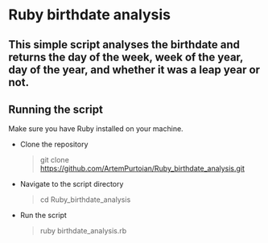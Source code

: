 # Ruby birthdate analysis

This simple script analyses the birthdate and returns the day of the week,
week of the year, day of the year, and whether it was a leap year or not.
---
## Running the script

Make sure you have Ruby installed on your machine.

* Clone the repository
  > git clone https://github.com/ArtemPurtoian/Ruby_birthdate_analysis.git

* Navigate to the script directory
  > cd Ruby_birthdate_analysis

* Run the script
  > ruby birthdate_analysis.rb